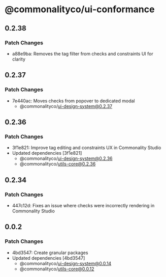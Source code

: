# @commonalityco/ui-conformance

## 0.2.38

### Patch Changes

- a88e9ba: Removes the tag filter from checks and constraints UI for clarity

## 0.2.37

### Patch Changes

- 7e440ac: Moves checks from popover to dedicated modal
  - @commonalityco/ui-design-system@0.2.37

## 0.2.36

### Patch Changes

- 3f1e821: Improve tag editing and constraints UX in Commonality Studio
- Updated dependencies [3f1e821]
  - @commonalityco/ui-design-system@0.2.36
  - @commonalityco/utils-core@0.2.36

## 0.2.34

### Patch Changes

- 447c12d: Fixes an issue where checks were incorrectly rendering in Commonality Studio

## 0.0.2

### Patch Changes

- 4bd3547: Create granular packages
- Updated dependencies [4bd3547]
  - @commonalityco/ui-design-system@0.0.14
  - @commonalityco/utils-core@0.0.12
